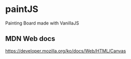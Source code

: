# paintJS
Painting Board made with VanillaJS

## MDN Web docs
https://developer.mozilla.org/ko/docs/Web/HTML/Canvas
